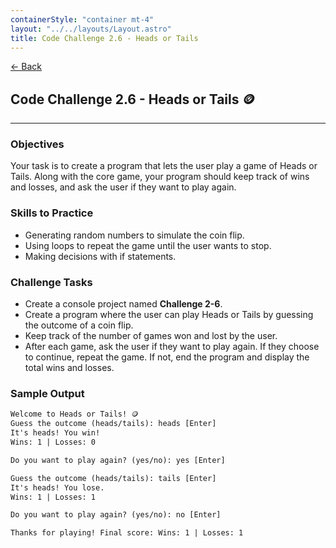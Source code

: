 ```yaml
---
containerStyle: "container mt-4"
layout: "../../layouts/Layout.astro"
title: Code Challenge 2.6 - Heads or Tails
---
```


<a href="/code-challenges/" class="btn btn-sm btn-outline-light mb-3">
  ← Back
</a>

## Code Challenge 2.6 - Heads or Tails 🪙

---

### Objectives

Your task is to create a program that lets the user play a game of Heads or Tails. Along with the core game, your program should keep track of wins and losses, and ask the user if they want to play again.

### Skills to Practice

- Generating random numbers to simulate the coin flip.
- Using loops to repeat the game until the user wants to stop.
- Making decisions with if statements.

### Challenge Tasks

- Create a console project named **Challenge 2-6**.
- Create a program where the user can play Heads or Tails by guessing the outcome of a coin flip.
- Keep track of the number of games won and lost by the user.
- After each game, ask the user if they want to play again. If they choose to continue, repeat the game. If not, end the program and display the total wins and losses.

### Sample Output

```txt
Welcome to Heads or Tails! 🪙
Guess the outcome (heads/tails): heads [Enter]
It's heads! You win!
Wins: 1 | Losses: 0

Do you want to play again? (yes/no): yes [Enter]

Guess the outcome (heads/tails): tails [Enter]
It's heads! You lose.
Wins: 1 | Losses: 1

Do you want to play again? (yes/no): no [Enter]

Thanks for playing! Final score: Wins: 1 | Losses: 1
```
